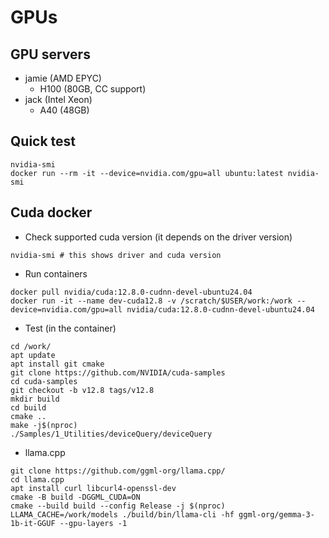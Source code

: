 # GPUs

## GPU servers
- jamie (AMD EPYC)
    - H100 (80GB, CC support)
- jack (Intel Xeon)
    - A40 (48GB)

## Quick test
```
nvidia-smi
docker run --rm -it --device=nvidia.com/gpu=all ubuntu:latest nvidia-smi
```

## Cuda docker
- Check supported cuda version (it depends on the driver version)
```
nvidia-smi # this shows driver and cuda version
```

- Run containers
```
docker pull nvidia/cuda:12.8.0-cudnn-devel-ubuntu24.04
docker run -it --name dev-cuda12.8 -v /scratch/$USER/work:/work --device=nvidia.com/gpu=all nvidia/cuda:12.8.0-cudnn-devel-ubuntu24.04
```

- Test (in the container)
```
cd /work/
apt update
apt install git cmake
git clone https://github.com/NVIDIA/cuda-samples
cd cuda-samples
git checkout -b v12.8 tags/v12.8
mkdir build
cd build
cmake ..
make -j$(nproc)
./Samples/1_Utilities/deviceQuery/deviceQuery
```

- llama.cpp
```
git clone https://github.com/ggml-org/llama.cpp/
cd llama.cpp
apt install curl libcurl4-openssl-dev
cmake -B build -DGGML_CUDA=ON
cmake --build build --config Release -j $(nproc)
LLAMA_CACHE=/work/models ./build/bin/llama-cli -hf ggml-org/gemma-3-1b-it-GGUF --gpu-layers -1
```

